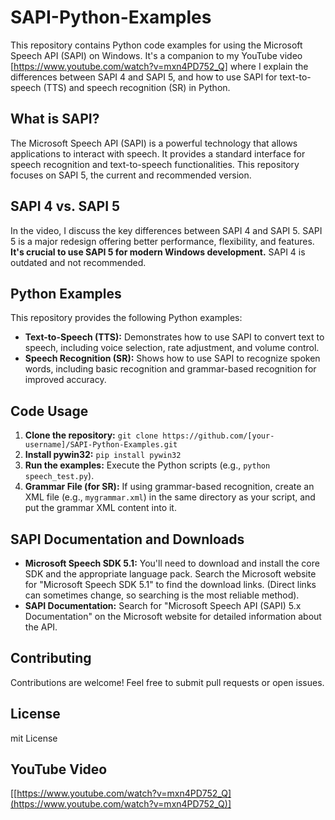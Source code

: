 # SAPI-Python-Examples

This repository contains Python code examples for using the Microsoft Speech API (SAPI) on Windows.  It's a companion to my YouTube video [https://www.youtube.com/watch?v=mxn4PD752_Q] where I explain the differences between SAPI 4 and SAPI 5, and how to use SAPI for text-to-speech (TTS) and speech recognition (SR) in Python.

## What is SAPI?

The Microsoft Speech API (SAPI) is a powerful technology that allows applications to interact with speech.  It provides a standard interface for speech recognition and text-to-speech functionalities.  This repository focuses on SAPI 5, the current and recommended version.

## SAPI 4 vs. SAPI 5

In the video, I discuss the key differences between SAPI 4 and SAPI 5.  SAPI 5 is a major redesign offering better performance, flexibility, and features.  **It's crucial to use SAPI 5 for modern Windows development.** SAPI 4 is outdated and not recommended.

## Python Examples

This repository provides the following Python examples:

*   **Text-to-Speech (TTS):**  Demonstrates how to use SAPI to convert text to speech, including voice selection, rate adjustment, and volume control.
*   **Speech Recognition (SR):** Shows how to use SAPI to recognize spoken words, including basic recognition and grammar-based recognition for improved accuracy.

## Code Usage

1.  **Clone the repository:** `git clone https://github.com/[your-username]/SAPI-Python-Examples.git`
2.  **Install pywin32:** `pip install pywin32`
3.  **Run the examples:** Execute the Python scripts (e.g., `python speech_test.py`).
4.  **Grammar File (for SR):** If using grammar-based recognition, create an XML file (e.g., `mygrammar.xml`) in the same directory as your script, and put the grammar XML content into it.

## SAPI Documentation and Downloads

*   **Microsoft Speech SDK 5.1:**  You'll need to download and install the core SDK and the appropriate language pack.  Search the Microsoft website for "Microsoft Speech SDK 5.1" to find the download links.  (Direct links can sometimes change, so searching is the most reliable method).
*   **SAPI Documentation:** Search for "Microsoft Speech API (SAPI) 5.x Documentation" on the Microsoft website for detailed information about the API.

## Contributing

Contributions are welcome!  Feel free to submit pull requests or open issues.

## License

mit License


## YouTube Video

[[https://www.youtube.com/watch?v=mxn4PD752_Q](https://www.youtube.com/watch?v=mxn4PD752_Q)]